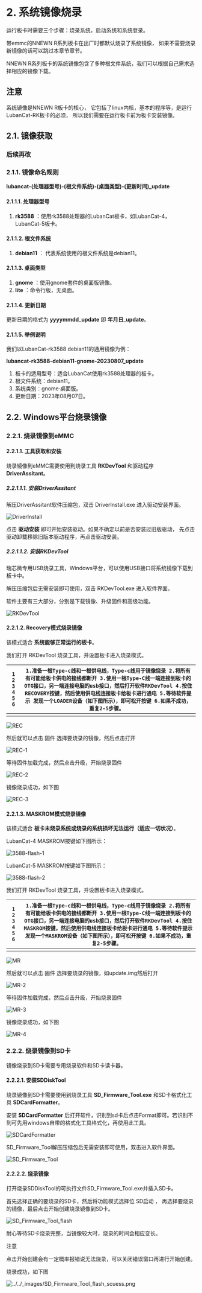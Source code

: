 # 2. 系统镜像烧录

运行板卡时需要三个步骤：烧录系统，启动系统和系统登录。

带emmc的NNEWN R系列板卡在出厂时都默认烧录了系统镜像， 如果不需要烧录新镜像的话可以跳过本章节章节。

NNEWN R系列板卡的系统镜像包含了多种根文件系统，我们可以根据自己需求选择相应的镜像下载。

## 注意

系统镜像是NNEWN R板卡的核心， 它包括了linux内核，基本的程序等，是运行LubanCat-RK板卡的必须， 所以我们需要在运行板卡前为板卡安装镜像。

## 2.1. 镜像获取

### 后续再改

### 2.1.1. 镜像命名规则

**lubancat-(处理器型号)-(根文件系统)-(桌面类型)-(更新时间)_update**

#### 2.1.1.1. 处理器型号

1. **rk3588** ：使用rk3588处理器的LubanCat板卡，如LubanCat-4，LubanCat-5板卡。

#### 2.1.1.2. 根文件系统

1. **debian11** ： 代表系统使用的根文件系统是debian11。

#### 2.1.1.3. 桌面类型

1. **gnome** ：使用gnome套件的桌面版镜像。
2. **lite** ：命令行版，无桌面。

#### 2.1.1.4. 更新日期

更新日期的格式为 **yyyymmdd_update** 即 **年月日_update**。

#### 2.1.1.5. 举例说明

我们以LubanCat-rk3588 debian11的通用镜像为例：

**lubancat-rk3588-debian11-gnome-20230807_update**

1. 板卡的适用型号：适合LubanCat使用rk3588处理器的板卡。
2. 根文件系统：debian11。
3. 系统类别：gnome·桌面版。
4. 更新日期：2023年08月07日。

## 2.2. Windows平台烧录镜像

### 2.2.1. 烧录镜像到eMMC

#### 2.2.1.1. 工具获取和安装

烧录镜像到eMMC需要使用到烧录工具 **RKDevTool** 和驱动程序 **DriverAssitant**。

##### 2.2.1.1.1. 安装DriverAssitant

解压DriverAssitant软件压缩包，双击 DriverInstall.exe 进入驱动安装界面。

![DriverInstall](https://doc.embedfire.com/linux/rk3588/quick_start/zh/latest/_images/DriverInstall.png) 

点击 **驱动安装** 即可开始安装驱动。如果不确定以前是否安装过旧版驱动， 先点击驱动卸载移除旧版本驱动程序，再点击驱动安装。

##### 2.2.1.1.2. 安装RKDevTool

瑞芯微专用USB烧录工具，Windows平台，可以使用USB接口将系统镜像下载到板卡中。

解压压缩包后无需安装即可使用，双击 RKDevTool.exe 进入软件界面。

软件主要有三大部分，分别是下载镜像、升级固件和高级功能。

![RKDevTool](https://doc.embedfire.com/linux/rk3588/quick_start/zh/latest/_images/RKDevTool1.png) 

#### 2.2.1.2. Recovery模式烧录镜像

该模式适合 **系统能够正常运行的板卡**。

我们打开 RKDevTool 烧录工具，并设置板卡进入烧录模式。

| `1 2 3 4 5 6` | `1.准备一根Type-c线和一根供电线，Type-c线用于镜像烧录 2.将所有有可能给板卡供电的接线都断开 3.使用一根Type-C线一端连接到板卡的OTG接口，另一端连接电脑的usb接口，然后打开软件RKDevTool 4.按住RECOVERY按键，然后使用供电线连接板卡给板卡进行通电 5.等待软件提示 发现一个LOADER设备（如下图所示），即可松开按键 6.如果不成功，重复2-5步骤。 ` |
| ------------- | ------------------------------------------------------------ |
|               |                                                              |

![REC](https://doc.embedfire.com/linux/rk3588/quick_start/zh/latest/_images/REC.png) 

然后就可以点击 固件 选择要烧录的镜像，然后点击打开

![REC-1](https://doc.embedfire.com/linux/rk3588/quick_start/zh/latest/_images/REC-1.png) 

等待固件加载完成，然后点击升级，开始烧录固件

![REC-2](https://doc.embedfire.com/linux/rk3588/quick_start/zh/latest/_images/REC-2.png) 

镜像烧录成功，如下图

![REC-3](https://doc.embedfire.com/linux/rk3588/quick_start/zh/latest/_images/REC-3.png) 

#### 2.2.1.3. MASKROM模式烧录镜像

该模式适合 **板卡未烧录系统或烧录的系统损坏无法运行（适应一切状况）**。

LubanCat-4 MASKROM按键如下图所示：

![3588-flash-1](https://doc.embedfire.com/linux/rk3588/quick_start/zh/latest/_images/3588-flash-1.png) 

LubanCat-5 MASKROM按键如下图所示：

![3588-flash-2](https://doc.embedfire.com/linux/rk3588/quick_start/zh/latest/_images/3588-flash-2.png) 

我们打开 RKDevTool 烧录工具，并设置板卡进入烧录模式。

| `1 2 3 4 5 6` | `1.准备一根Type-c线和一根供电线，Type-c线用于镜像烧录 2.将所有有可能给板卡供电的接线都断开 3.使用一根Type-C线一端连接到板卡的OTG接口，另一端连接电脑的usb接口，然后打开软件RKDevTool 4.按住MASKROM按键，然后使用供电线连接板卡给板卡进行通电 5.等待软件提示 发现一个MASKROM设备（如下图所示），即可松开按键 6.如果不成功，重复2-5步骤。 ` |
| ------------- | ------------------------------------------------------------ |
|               |                                                              |

![MR](https://doc.embedfire.com/linux/rk3588/quick_start/zh/latest/_images/MR.png) 

然后就可以点击 固件 选择要烧录的镜像，如update.img然后打开

![MR-2](https://doc.embedfire.com/linux/rk3588/quick_start/zh/latest/_images/MR-2.png) 

等待固件加载完成，然后点击升级，开始烧录固件

![MR-3](https://doc.embedfire.com/linux/rk3588/quick_start/zh/latest/_images/MR-3.png) 

镜像烧录成功，如下图

![MR-4](https://doc.embedfire.com/linux/rk3588/quick_start/zh/latest/_images/MR-4.png) 

### 2.2.2. 烧录镜像到SD卡

镜像烧录到SD卡需要专用烧录软件和SD卡读卡器。

#### 2.2.2.1. 安装SDDiskTool

烧录镜像到SD卡需要使用到烧录工具 **SD_Firmware_Tool.exe** 和SD卡格式化工具 **SDCardFormatter**。

安装 **SDCardFormatter** 后打开软件，识别到sd卡后点击Format即可。若识别不到可先用windows自带的格式化工具格式化，再使用此工具。

![SDCardFormatter](https://doc.embedfire.com/linux/rk3588/quick_start/zh/latest/_images/SDCardFormatter.png) 

SD_Firmware_Tool解压压缩包后无需安装即可使用，双击进入软件界面。

![SD_Firmware_Tool](https://doc.embedfire.com/linux/rk3588/quick_start/zh/latest/_images/SD_Firmware_Tool.png) 

#### 2.2.2.2. 烧录镜像

打开烧录SDDiskTool的可执行文件SD_Firmware_Tool.exe并插入SD卡。

首先选择正确的要烧录的SD卡，然后将功能模式选择位 SD启动 ， 再选择要烧录的镜像，最后点击开始创建烧录镜像到SD卡。

![SD_Firmware_Tool_flash](https://doc.embedfire.com/linux/rk3588/quick_start/zh/latest/_images/SD_Firmware_Tool_flash.png) 

耐心等待SD卡烧录完整，当镜像较大时，烧录的时间会相应变长。

注意

点击开始创建会有一定概率报错说无法烧录，可以关闭错误窗口再进行开始创建。

烧录成功，如下图

![../../_images/SD_Firmware_Tool_flash_scuess.png](https://doc.embedfire.com/linux/rk3588/quick_start/zh/latest/_images/SD_Firmware_Tool_flash_scuess.png)